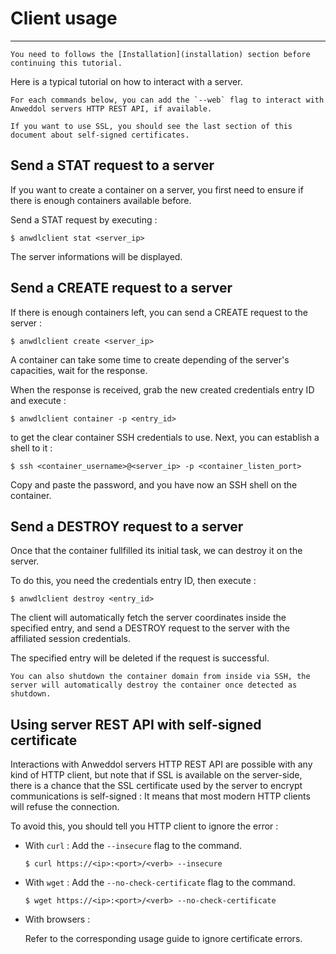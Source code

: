 # Client usage

---

```{warning}
You need to follows the [Installation](installation) section before continuing this tutorial.
```

Here is a typical tutorial on how to interact with a server.

```{tip}
For each commands below, you can add the `--web` flag to interact with Anweddol servers HTTP REST API, if available.

If you want to use SSL, you should see the last section of this document about self-signed certificates.
```

## Send a STAT request to a server

If you want to create a container on a server, you first need to ensure if there is enough containers available before.

Send a STAT request by executing : 

```
$ anwdlclient stat <server_ip>
```

The server informations will be displayed.

## Send a CREATE request to a server

If there is enough containers left, you can send a CREATE request to the server : 

```
$ anwdlclient create <server_ip>
```

A container can take some time to create depending of the server's capacities, wait for the response.

When the response is received, grab the new created credentials entry ID and execute : 

```
$ anwdlclient container -p <entry_id>
```

to get the clear container SSH credentials to use. Next, you can establish a shell to it : 

```
$ ssh <container_username>@<server_ip> -p <container_listen_port>
```

Copy and paste the password, and you have now an SSH shell on the container.

## Send a DESTROY request to a server

Once that the container fullfilled its initial task, we can destroy it on the server.

To do this, you need the credentials entry ID, then execute : 

```
$ anwdlclient destroy <entry_id>
```

The client will automatically fetch the server coordinates inside the specified entry, and send a DESTROY request to the server with the affiliated session credentials.

The specified entry will be deleted if the request is successful.

```{note}
You can also shutdown the container domain from inside via SSH, the server will automatically destroy the container once detected as shutdown.
```

## Using server REST API with self-signed certificate

Interactions with Anweddol servers HTTP REST API are possible with any kind of HTTP client, but note that if SSL is available on the server-side, there is a chance that the SSL certificate used by the server to encrypt communications is self-signed : It means that most modern HTTP clients will refuse the connection.

To avoid this, you should tell you HTTP client to ignore the error :

- With `curl` : Add the `--insecure` flag to the command.

  `$ curl https://<ip>:<port>/<verb> --insecure`

- With `wget` : Add the `--no-check-certificate` flag to the command.

  `$ wget https://<ip>:<port>/<verb> --no-check-certificate`

- With browsers : 

  Refer to the corresponding usage guide to ignore certificate errors.